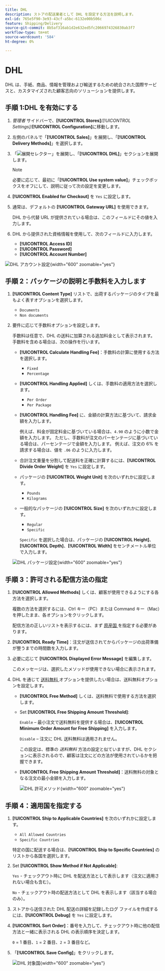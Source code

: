```yaml
---
title: DHL
description: ストアの配送業者として DHL を設定する方法を説明します。
exl-id: 765e5f90-3e93-43cf-a5bc-6132e00b506c
feature: Shipping/Delivery
source-git-commit: 8b5af316ab1d2e632ed5fc2066974326830ab3f7
workflow-type: tm+mt
source-wordcount: '584'
ht-degree: 0%

---
```


# DHL

DHL は、手紙、商品、情報を管理および輸送するための統合された国際サービスと、カスタマイズされた顧客志向のソリューションを提供します。

## 手順 1:DHL を有効にする

1. _管理者_ サイドバーで、**[!UICONTROL Stores]**/_[!UICONTROL Settings]_/**[!UICONTROL Configuration]**&#x200B;に移動します。

1. 左側のパネルで「**[!UICONTROL Sales]**」を展開し、「**[!UICONTROL Delivery Methods]**」を選択します。

1. 「![ 展開セレクター ](../assets/icon-display-expand.png)」を展開し、「**[!UICONTROL DHL]**」セクションを展開します。

   >[!NOTE]
   >
   >必要に応じて、最初に「**[!UICONTROL Use system value]**」チェックボックスをオフにして、説明に従って次の設定を変更します。

1. **[!UICONTROL Enabled for Checkout]** を `Yes` に設定します。

1. 通常は、デフォルトの **[!UICONTROL Gateway URL]** を使用できます。

   DHL から代替 URL が提供されている場合は、このフィールドにその値を入力します。

1. DHL から提供された資格情報を使用して、次のフィールドに入力します。

   - **[!UICONTROL Access ID]**
   - **[!UICONTROL Password]**
   - **[!UICONTROL Account Number]**

![DHL アカウント設定 ](../configuration-reference/sales/assets/delivery-methods-dhl-account-settings.png){width="600" zoomable="yes"}

## 手順 2：パッケージの説明と手数料を入力します

1. **[!UICONTROL Content Type]** リストで、出荷するパッケージのタイプを最もよく表すオプションを選択します。

   - `Documents`
   - `Non documents`

1. 要件に応じて手数料オプションを設定します。

   手数料は任意で、DHL の送料に加算される追加料金として表示されます。 手数料を含める場合は、次の操作を行います。

   - **[!UICONTROL Calculate Handling Fee]**：手数料の計算に使用する方法を選択します。

      - `Fixed`
      - `Percentage`

   - **[!UICONTROL Handling Applied]** しくは、手数料の適用方法を選択します。

      - `Per Order`
      - `Per Package`

   - **[!UICONTROL Handling Fee]** に、金額の計算方法に基づいて、請求金額を入力します。

     例えば、料金が固定料金に基づいている場合は、`4.90` のように小数で金額を入力します。 ただし、手数料が注文のパーセンテージに基づいている場合は、パーセンテージで金額を入力します。 例えば、注文の 6% を請求する場合は、値を `.06` のように入力します。

   - 合計注文重量を分割して配送料を正確に計算するには、**[!UICONTROL Divide Order Weight]** を `Yes` に設定します。

   - パッケージの **[!UICONTROL Weight Unit]** を次のいずれかに設定します。

      - `Pounds`
      - `Kilograms`

   - 一般的なパッケージの **[!UICONTROL Size]** を次のいずれかに設定します。

      - `Regular`
      - `Specific`

     `Specific` を選択した場合は、パッケージの **[!UICONTROL Height]**、**[!UICONTROL Depth]**、**[!UICONTROL Width]** をセンチメートル単位で入力します。

   ![DHL パッケージ設定 ](../configuration-reference/sales/assets/delivery-methods-dhl-package-settings.png){width="600" zoomable="yes"}

## 手順 3：許可される配信方法の指定

1. **[!UICONTROL Allowed Methods]** しくは、顧客が使用できるようにする各方法を選択します。

   複数の方法を選択するには、Ctrl キー（PC）または Command キー（Mac）を押したまま、各オプションをクリックします。

   配信方法の正しいリストを表示するには、まず [ 原産国 ](../configuration-reference/sales/shipping-settings.md) を指定する必要があります。

1. **[!UICONTROL Ready Time]**：注文が送信されてからパッケージの出荷準備が整うまでの時間数を入力します。

1. 必要に応じて **[!UICONTROL Displayed Error Message]** を編集します。

   このメッセージは、選択したメソッドが使用できない場合に表示されます。

1. DHL を通じて [ 送料無料 ](shipping-free.md) オプションを提供したい場合は、送料無料オプションを設定します。

   - **[!UICONTROL Free Method]** しくは、送料無料で使用する方法を選択します。

   - Set **[!UICONTROL Free Shipping Amount Threshold]**:

     `Enable` – 最小注文で送料無料を提供する場合は、**[!UICONTROL Minimum Order Amount for Free Shipping]** を入力します。

     `Disable` – 注文に DHL 送料無料は適用されません。

     この設定は、標準の _送料無料_ 方法の設定と似ていますが、DHL セクションに表示されるので、顧客は注文にどの方法が使用されているかを把握できます。

   - **[!UICONTROL Free Shipping Amount Threshold]**：送料無料の対象となる注文の最小金額を入力します。

     ![DHL 許可メソッド ](../configuration-reference/sales/assets/delivery-methods-dhl-allowed-methods.png){width="600" zoomable="yes"}

## 手順 4：適用国を指定する

1. **[!UICONTROL Ship to Applicable Countries]** を次のいずれかに設定します。

   - `All Allowed Countries`
   - `Specific Countries`

   特定の国に配送する場合は、**[!UICONTROL Ship to Specific Countries]** のリストから各国を選択します。

1. Set **[!UICONTROL Show Method if Not Applicable]**:

   `Yes` - チェックアウト時に DHL を配送方法として表示します（注文に適用されない場合も含む）。

   `No` - チェックアウト時の配送方法として DHL を表示します（該当する場合のみ）。

1. ストアから送信された DHL 配送の詳細を記録したログ ファイルを作成するには、**[!UICONTROL Debug]** を `Yes` に設定します。

1. **[!UICONTROL Sort Order]**：番号を入力して、チェックアウト時に他の配信方法と一緒に表示される DHL の表示順序を決定します。

   `0` = 1 番目、`1` = 2 番目、`2` = 3 番目など。

1. 「**[!UICONTROL Save Config]**」をクリックします。

   ![DHL 対象国 ](../configuration-reference/sales/assets/delivery-methods-dhl-applicable-countries.png){width="600" zoomable="yes"}
